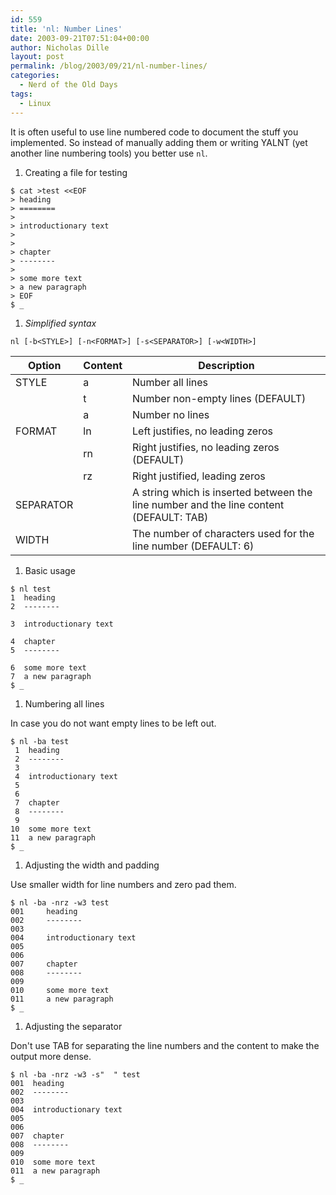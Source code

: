```yaml
---
id: 559
title: 'nl: Number Lines'
date: 2003-09-21T07:51:04+00:00
author: Nicholas Dille
layout: post
permalink: /blog/2003/09/21/nl-number-lines/
categories:
  - Nerd of the Old Days
tags:
  - Linux
---
```

It is often useful to use line numbered code to document the stuff you implemented. So instead of manually adding them or writing YALNT (yet another line numbering tools) you better use `nl`.<!--more-->

1. Creating a file for testing

  ```
  $ cat >test <<EOF
  > heading
  > ========
  >
  > introductionary text
  >
  >
  > chapter
  > --------
  >
  > some more text
  > a new paragraph
  > EOF
  $ _
  ```

1. _Simplified syntax_

  `nl [-b<STYLE>] [-n<FORMAT>] [-s<SEPARATOR>] [-w<WIDTH>]`

  Option    | Content | Description
  ----------|---------|------------
  STYLE     | a       | Number all lines
            | t       | Number non-empty lines (DEFAULT)
            | a       | Number no lines
  FORMAT    | ln      | Left justifies, no leading zeros
            | rn      | Right justifies, no leading zeros (DEFAULT)
            | rz      | Right justified, leading zeros
  SEPARATOR |         | A string which is inserted between the line number and the line content (DEFAULT: TAB)
  WIDTH     |         | The number of characters used for the line number (DEFAULT: 6)

1. Basic usage

  ```
  $ nl test
  1  heading
  2  --------

  3  introductionary text

  4  chapter
  5  --------

  6  some more text
  7  a new paragraph
  $ _
  ```

1. Numbering all lines

  In case you do not want empty lines to be left out.

  ```
  $ nl -ba test
   1  heading
   2  --------
   3
   4  introductionary text
   5
   6
   7  chapter
   8  --------
   9
  10  some more text
  11  a new paragraph
  $ _
  ```

1. Adjusting the width and padding

  Use smaller width for line numbers and zero pad them.

  ```
  $ nl -ba -nrz -w3 test
  001     heading
  002     --------
  003
  004     introductionary text
  005
  006
  007     chapter
  008     --------
  009
  010     some more text
  011     a new paragraph
  $ _
  ```

1. Adjusting the separator

  Don't use TAB for separating the line numbers and the content to make the output more dense.

  ```
  $ nl -ba -nrz -w3 -s"  " test
  001  heading
  002  --------
  003
  004  introductionary text
  005
  006
  007  chapter
  008  --------
  009
  010  some more text
  011  a new paragraph
  $ _
  ```